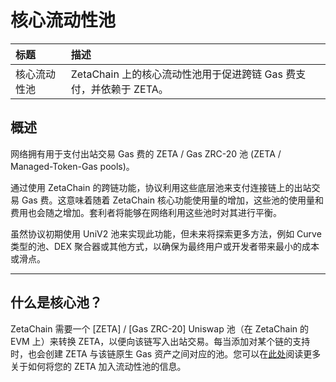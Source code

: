 # 核心流动性池

| 标题 | 描述 |
| :- | :- |
| 核心流动性池 | ZetaChain 上的核心流动性池用于促进跨链 Gas 费支付，并依赖于 ZETA。|

## 概述

网络拥有用于支付出站交易 Gas 费的 ZETA / Gas ZRC-20 池 (ZETA / Managed-Token-Gas pools)。

通过使用 ZetaChain 的跨链功能，协议利用这些底层池来支付连接链上的出站交易 Gas 费。这意味着随着 ZetaChain 核心功能使用量的增加，这些池的使用量和费用也会随之增加。套利者将能够在网络利用这些池时对其进行平衡。

虽然协议初期使用 UniV2 池来实现此功能，但未来将探索更多方法，例如 Curve 类型的池、DEX 聚合器或其他方式，以确保为最终用户或开发者带来最小的成本或滑点。

-----

## 什么是核心池？

ZetaChain 需要一个 [ZETA] / [Gas ZRC-20] Uniswap 池（在 ZetaChain 的 EVM 上）来转换 ZETA，以便向该链写入出站交易。每当添加对某个链的支持时，也会创建 ZETA 与该链原生 Gas 资产之间对应的池。您可以在[此处](/users/zetahub/pool)阅读更多关于如何将您的 ZETA 加入流动性池的信息。
